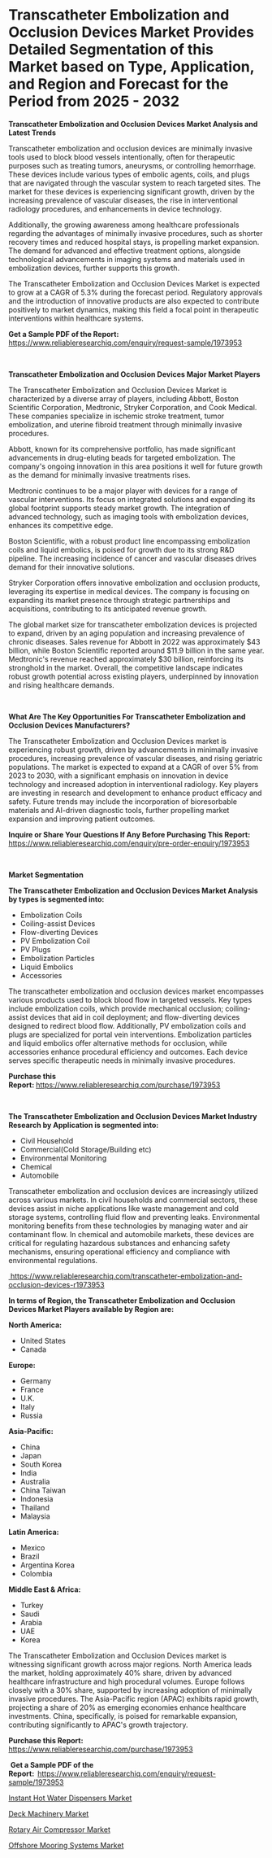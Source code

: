 <p><h1>Transcatheter Embolization and Occlusion Devices Market Provides Detailed Segmentation of this Market based on Type, Application, and Region and Forecast for the Period from 2025 - 2032</h1></p><p><strong>Transcatheter Embolization and Occlusion Devices Market Analysis and Latest Trends</strong></p>
<p><p>Transcatheter embolization and occlusion devices are minimally invasive tools used to block blood vessels intentionally, often for therapeutic purposes such as treating tumors, aneurysms, or controlling hemorrhage. These devices include various types of embolic agents, coils, and plugs that are navigated through the vascular system to reach targeted sites. The market for these devices is experiencing significant growth, driven by the increasing prevalence of vascular diseases, the rise in interventional radiology procedures, and enhancements in device technology.</p><p>Additionally, the growing awareness among healthcare professionals regarding the advantages of minimally invasive procedures, such as shorter recovery times and reduced hospital stays, is propelling market expansion. The demand for advanced and effective treatment options, alongside technological advancements in imaging systems and materials used in embolization devices, further supports this growth.</p><p>The Transcatheter Embolization and Occlusion Devices Market is expected to grow at a CAGR of 5.3% during the forecast period. Regulatory approvals and the introduction of innovative products are also expected to contribute positively to market dynamics, making this field a focal point in therapeutic interventions within healthcare systems.</p></p>
<p><strong>Get a Sample PDF of the Report:&nbsp;</strong> <a href="https://www.reliableresearchiq.com/enquiry/request-sample/1973953?utm_campaign=1137&utm_medium=2&utm_source=Github&utm_content=ia&utm_term=18022025&utm_id=transcatheter-embolization-and-occlusion-devices">https://www.reliableresearchiq.com/enquiry/request-sample/1973953</a></p>
<p>&nbsp;</p>
<p><strong>Transcatheter Embolization and Occlusion Devices Major Market Players</strong></p>
<p><p>The Transcatheter Embolization and Occlusion Devices Market is characterized by a diverse array of players, including Abbott, Boston Scientific Corporation, Medtronic, Stryker Corporation, and Cook Medical. These companies specialize in ischemic stroke treatment, tumor embolization, and uterine fibroid treatment through minimally invasive procedures.</p><p>Abbott, known for its comprehensive portfolio, has made significant advancements in drug-eluting beads for targeted embolization. The company's ongoing innovation in this area positions it well for future growth as the demand for minimally invasive treatments rises.</p><p>Medtronic continues to be a major player with devices for a range of vascular interventions. Its focus on integrated solutions and expanding its global footprint supports steady market growth. The integration of advanced technology, such as imaging tools with embolization devices, enhances its competitive edge.</p><p>Boston Scientific, with a robust product line encompassing embolization coils and liquid embolics, is poised for growth due to its strong R&D pipeline. The increasing incidence of cancer and vascular diseases drives demand for their innovative solutions.</p><p>Stryker Corporation offers innovative embolization and occlusion products, leveraging its expertise in medical devices. The company is focusing on expanding its market presence through strategic partnerships and acquisitions, contributing to its anticipated revenue growth.</p><p>The global market size for transcatheter embolization devices is projected to expand, driven by an aging population and increasing prevalence of chronic diseases. Sales revenue for Abbott in 2022 was approximately $43 billion, while Boston Scientific reported around $11.9 billion in the same year. Medtronic's revenue reached approximately $30 billion, reinforcing its stronghold in the market. Overall, the competitive landscape indicates robust growth potential across existing players, underpinned by innovation and rising healthcare demands.</p></p>
<p>&nbsp;</p>
<p><strong>What Are The Key Opportunities For Transcatheter Embolization and Occlusion Devices Manufacturers?</strong></p>
<p><p>The Transcatheter Embolization and Occlusion Devices market is experiencing robust growth, driven by advancements in minimally invasive procedures, increasing prevalence of vascular diseases, and rising geriatric populations. The market is expected to expand at a CAGR of over 5% from 2023 to 2030, with a significant emphasis on innovation in device technology and increased adoption in interventional radiology. Key players are investing in research and development to enhance product efficacy and safety. Future trends may include the incorporation of bioresorbable materials and AI-driven diagnostic tools, further propelling market expansion and improving patient outcomes.</p></p>
<p><strong>Inquire or Share Your Questions If Any Before Purchasing This Report:</strong> <a href="https://www.reliableresearchiq.com/enquiry/pre-order-enquiry/1973953?utm_campaign=1137&utm_medium=2&utm_source=Github&utm_content=ia&utm_term=18022025&utm_id=transcatheter-embolization-and-occlusion-devices">https://www.reliableresearchiq.com/enquiry/pre-order-enquiry/1973953</a></p>
<p>&nbsp;</p>
<p><strong>Market Segmentation</strong></p>
<p><strong>The Transcatheter Embolization and Occlusion Devices Market Analysis by types is segmented into:</strong></p>
<p><ul><li>Embolization Coils</li><li>Coiling-assist Devices</li><li>Flow-diverting Devices</li><li>PV Embolization Coil</li><li>PV Plugs</li><li>Embolization Particles</li><li>Liquid Embolics</li><li>Accessories</li></ul></p>
<p><p>The transcatheter embolization and occlusion devices market encompasses various products used to block blood flow in targeted vessels. Key types include embolization coils, which provide mechanical occlusion; coiling-assist devices that aid in coil deployment; and flow-diverting devices designed to redirect blood flow. Additionally, PV embolization coils and plugs are specialized for portal vein interventions. Embolization particles and liquid embolics offer alternative methods for occlusion, while accessories enhance procedural efficiency and outcomes. Each device serves specific therapeutic needs in minimally invasive procedures.</p></p>
<p><strong>Purchase this Report:&nbsp;</strong><a href="https://www.reliableresearchiq.com/purchase/1973953?utm_campaign=1137&utm_medium=2&utm_source=Github&utm_content=ia&utm_term=18022025&utm_id=transcatheter-embolization-and-occlusion-devices">https://www.reliableresearchiq.com/purchase/1973953</a></p>
<p>&nbsp;</p>
<p><strong>The Transcatheter Embolization and Occlusion Devices Market Industry Research by Application is segmented into:</strong></p>
<p><ul><li>Civil Household</li><li>Commercial(Cold Storage/Building etc)</li><li>Environmental Monitoring</li><li>Chemical</li><li>Automobile</li></ul></p>
<p><p>Transcatheter embolization and occlusion devices are increasingly utilized across various markets. In civil households and commercial sectors, these devices assist in niche applications like waste management and cold storage systems, controlling fluid flow and preventing leaks. Environmental monitoring benefits from these technologies by managing water and air contaminant flow. In chemical and automobile markets, these devices are critical for regulating hazardous substances and enhancing safety mechanisms, ensuring operational efficiency and compliance with environmental regulations.</p></p>
<p><a href="https://www.reliableresearchiq.com/transcatheter-embolization-and-occlusion-devices-r1973953?utm_campaign=1137&utm_medium=2&utm_source=Github&utm_content=ia&utm_term=18022025&utm_id=transcatheter-embolization-and-occlusion-devices">&nbsp;https://www.reliableresearchiq.com/transcatheter-embolization-and-occlusion-devices-r1973953</a></p>
<p><strong>In terms of Region, the Transcatheter Embolization and Occlusion Devices Market Players available by Region are:</strong></p>
<p>
    <p> <strong> North America: </strong>
        <ul>
            <li>United States</li>
            <li>Canada</li>
        </ul>
        </p> 
    <p> <strong> Europe: </strong>
        <ul>
            <li>Germany</li>
            <li>France</li>
            <li>U.K.</li>
            <li>Italy</li>
            <li>Russia</li>
        </ul>
        </p> 
    <p> <strong> Asia-Pacific: </strong>
        <ul>
            <li>China</li>
            <li>Japan</li>
            <li>South Korea</li>
            <li>India</li>
            <li>Australia</li>
            <li>China Taiwan</li>
            <li>Indonesia</li>
            <li>Thailand</li>
            <li>Malaysia</li>
        </ul>
        </p> 
    <p> <strong> Latin America: </strong>
        <ul>
            <li>Mexico</li>
            <li>Brazil</li>
            <li>Argentina Korea</li>
            <li>Colombia</li>
        </ul>
        </p> 
    <p> <strong> Middle East & Africa: </strong>
        <ul>
            <li>Turkey</li>
            <li>Saudi</li>
            <li>Arabia</li>
            <li>UAE</li>
            <li>Korea</li>
        </ul>
    </p>
    </p>
<p><p>The Transcatheter Embolization and Occlusion Devices market is witnessing significant growth across major regions. North America leads the market, holding approximately 40% share, driven by advanced healthcare infrastructure and high procedural volumes. Europe follows closely with a 30% share, supported by increasing adoption of minimally invasive procedures. The Asia-Pacific region (APAC) exhibits rapid growth, projecting a share of 20% as emerging economies enhance healthcare investments. China, specifically, is poised for remarkable expansion, contributing significantly to APAC's growth trajectory.</p></p>
<p><strong>Purchase this Report: </strong><a href="https://www.reliableresearchiq.com/purchase/1973953?utm_campaign=1137&utm_medium=2&utm_source=Github&utm_content=ia&utm_term=18022025&utm_id=transcatheter-embolization-and-occlusion-devices">https://www.reliableresearchiq.com/purchase/1973953</a></p>
<p>&nbsp;<strong>Get a Sample PDF of the Report:&nbsp;&nbsp;</strong><a href="https://www.reliableresearchiq.com/enquiry/request-sample/1973953?utm_campaign=1137&utm_medium=2&utm_source=Github&utm_content=ia&utm_term=18022025&utm_id=transcatheter-embolization-and-occlusion-devices">https://www.reliableresearchiq.com/enquiry/request-sample/1973953</a></p>
<p><strong></strong></p>
<p><p><a href="https://github.com/enolvesey/Market-Research-Report-List-1/blob/main/instant-hot-water-dispensers-market.md?utm_campaign=1137&utm_medium=2&utm_source=Github&utm_content=ia&utm_term=18022025&utm_id=transcatheter-embolization-and-occlusion-devices">Instant Hot Water Dispensers Market</a></p><p><a href="https://github.com/lestymbango/Market-Research-Report-List-1/blob/main/deck-machinery-market.md?utm_campaign=1137&utm_medium=2&utm_source=Github&utm_content=ia&utm_term=18022025&utm_id=transcatheter-embolization-and-occlusion-devices">Deck Machinery Market</a></p><p><a href="https://github.com/sevitadwiani/Market-Research-Report-List-1/blob/main/rotary-air-compressor-market.md?utm_campaign=1137&utm_medium=2&utm_source=Github&utm_content=ia&utm_term=18022025&utm_id=transcatheter-embolization-and-occlusion-devices">Rotary Air Compressor Market</a></p><p><a href="https://github.com/peggiputra7o/Market-Research-Report-List-1/blob/main/offshore-mooring-systems-market.md?utm_campaign=1137&utm_medium=2&utm_source=Github&utm_content=ia&utm_term=18022025&utm_id=transcatheter-embolization-and-occlusion-devices">Offshore Mooring Systems Market</a></p></p>